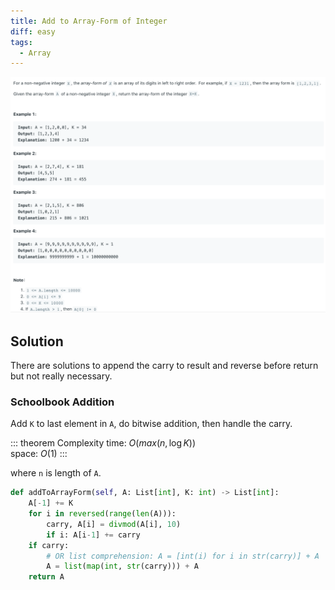 ```yaml
---
title: Add to Array-Form of Integer
diff: easy
tags:
  - Array
---
```


<img class="medium-zoom" src="/algo/add-to-array-form-of-integer.png" alt="https://leetcode.com/problems/add-to-array-form-of-integer">

## Solution

There are solutions to append the carry to result and reverse before return but not really necessary.

### Schoolbook Addition

Add `K` to last element in `A`, do bitwise addition, then handle the carry.

::: theorem Complexity
time: $O(max(n,\log K))$  
space: $O(1)$
:::

where `n` is length of `A`.

```py {7}
def addToArrayForm(self, A: List[int], K: int) -> List[int]:
    A[-1] += K
    for i in reversed(range(len(A))):
        carry, A[i] = divmod(A[i], 10)
        if i: A[i-1] += carry
    if carry:
        # OR list comprehension: A = [int(i) for i in str(carry)] + A
        A = list(map(int, str(carry))) + A
    return A
```
